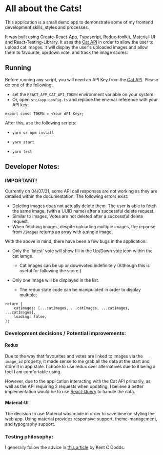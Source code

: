 # All about the Cats!

This application is a small demo app to demonstrate some of my frontend development skills, styles and processes.

It was built using Create-React-App, Typescript, Redux-toolkit, Material-UI and React-Testing-Library.
It uses the [Cat API](https://thecatapi.com/) in order to allow the user to upload cat images. It will display
the user's uploaded images and allow them to favourite, up/down vote, and track the image scores.

## Running

Before running any script, you will need an API Key from the [Cat API](https://thecatapi.com/signup). Please do one of the following:

- set the `REACT_APP_CAT_API_TOKEN` environment variable on your system
- Or, open `src/app-config.ts` and replace the env-var reference with your API key:

```
export const TOKEN = <Your API Key>;
```

After this, use the following scripts:

- `yarn or npm install`
- `yarn start`

- `yarn test`

## Developer Notes:

### IMPORTANT!

Currently on 04/07/21, some API call responses are not working as they are detailed within the documentation. The following errors exist:

- Deleting images does not actually delete them. The user is able to fetch the same image, (with a UUID name) after a successful delete request.
- Similar to images, Votes are not deleted after a successful delete request.
- When fetching images, despite uploading multiple images, the reponse from `/images` returns an array with a single image.

With the above in mind, there have been a few bugs in the application:

- Only the 'latest' vote will show fill in the Up/Down vote icon within the cat iamge.

  - Cat images can be up or downvoted indefinitely (Although this is useful for following the score.)

- Only one image will be displayed in the list.
  - The redux state code can be manipulated in order to display multiple:

```
return {
    catImages: [...catImages, ...catImages, ...catImages, ...catImages],
    loading: false,
};
```

### Development decisions / Potential improvements:

#### Redux

Due to the way that favourites and votes are linked to images via the `image_id` property, it made
sense to me grab all the data at the start and store it in app state. I chose to use redux over
alternatives due to it being a tool I am comfortable using.

However, due to the application interacting with the Cat API primarily, as well as the API requiring 2 requests when updating,
I believe a better implementation would be to use [React-Query](https://react-query.tanstack.com/overview) to handle
the data.

#### Material-UI

The decision to use Material was made in order to save time on styling the web app. Using material provides responsive support,
theme-management, and typography support.

### Testing philosophy:

I generally follow the advice in [this article](https://kentcdodds.com/blog/write-tests) by Kent C Dodds.
